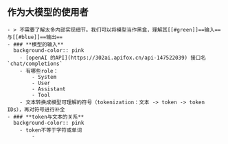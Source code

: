 ## **作为大模型的使用者**
	- > 不需要了解太多内部实现细节。我们可以将模型当作黑盒，理解其[[#green]]==输入==与[[#blue]]==输出==
	- ### **模型的输入**
	  background-color:: pink
		- [openAI 的API](https://302ai.apifox.cn/api-147522039) 接口名`chat/completions`
		- 有哪些role：
			- System
			- User
			- Assistant
			- Tool
		- 文本转换成模型可理解的符号（tokenization：文本 -> token -> token IDs），再对符号进行补全
	- ### **token与文本的关系**
	  background-color:: pink
		- token不等于字符或单词
			-